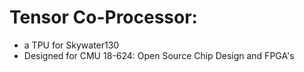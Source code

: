 # Tensor Co-Processor:
- a TPU for Skywater130
- Designed for CMU 18-624: Open Source Chip Design and FPGA's

